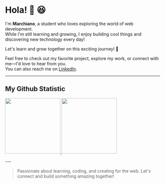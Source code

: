 # Hola! 👋 😆

I'm **Marchiano**, a student who loves exploring the world of web development.  
While I'm still learning and growing, I enjoy building cool things and discovering new technology every day!

Let's learn and grow together on this exciting journey! 🚀

Feel free to check out my favorite project, explore my work, or connect with me—I'd love to hear from you.  
You can also reach me on [LinkedIn](https://www.linkedin.com/in/marchiano-faraitody5353?utm_source=share&utm_campaign=share_via&utm_content=profile&utm_medium=ios_app).

---

## My Github Statistic

<p align="left">
<a href="https://github.com/Marchiano535">
  <img height="180em" src="https://github-readme-stats-eight-theta.vercel.app/api?username=Marchiano535&show_icons=true&theme=algolia&include_all_commits=true&count_private=true"/>
  <img height="180em" src="https://github-readme-stats-eight-theta.vercel.app/api/top-langs/?username=Marchiano535&layout=compact&theme=algolia"/>
</a>
</p>
---

> Passionate about learning, coding, and creating for the web. Let's connect and build something amazing together!

<!--
**Marchiano535/Marchiano535** is a ✨ special ✨ repository because its `README.md` appears on your GitHub profile.
-->
